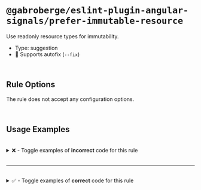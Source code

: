 # `@gabroberge/eslint-plugin-angular-signals/prefer-immutable-resource`

Use readonly resource types for immutability.

-   Type: suggestion
-   🔧 Supports autofix (`--fix`)

<br>

## Rule Options

The rule does not accept any configuration options.

<br>

## Usage Examples

<br>

<details>
<summary>❌ - Toggle examples of <strong>incorrect</strong> code for this rule</summary>

<br>

#### Default Config

```json
{
	"rules": {
		"@gabroberge/eslint-plugin-angular-signals/prefer-immutable-resource": ["error"]
	}
}
```

#### ❌ Invalid Code

```typescript
public resource = resource({ loader: () => Promise.resolve(1) });
public rxResource = rxResource({ loader: () => of(1) });
```

</details>

<br>

---

<br>

<details>
<summary>✅  - Toggle examples of <strong>correct</strong> code for this rule</summary>

<br>

#### Default Config

```json
{
	"rules": {
		"@gabroberge/eslint-plugin-angular-signals/prefer-immutable-resource": ["error"]
	}
}
```

#### ✅ Valid Code

```typescript
public readonly resource = resource({ loader: () => Promise.resolve(1) });
public readonly rxResource = rxResource({ loader: () => of(1) });
```

</details>

<br>
